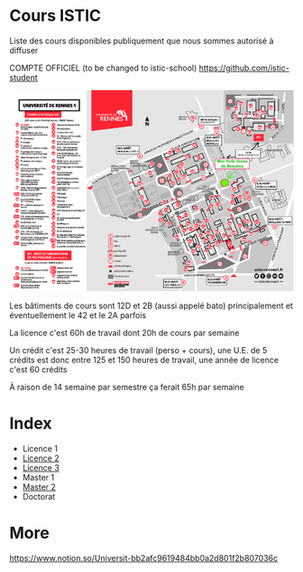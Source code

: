 # Cours ISTIC

Liste des cours disponibles publiquement que nous sommes autorisé à diffuser

COMPTE OFFICIEL (to be changed to istic-school) https://github.com/istic-student

![map](map.png)

Les bâtiments de cours sont 12D et 2B (aussi appelé bato) principalement et éventuellement le 42 et le 2A parfois

La licence c'est 60h de travail dont 20h de cours par semaine

Un crédit c'est 25-30 heures de travail (perso + cours), une U.E. de 5 crédits est donc entre 125 et 150 heures de travail, une année de licence c'est 60 crédits

À raison de 14 semaine par semestre ça ferait 65h par semaine

# Index

- Licence 1
- [Licence 2](L2.md)
- [Licence 3](L3.md)
- Master 1
- [Master 2](M2.md)
- Doctorat

# More

https://www.notion.so/Universit-bb2afc9619484bb0a2d801f2b807036c
